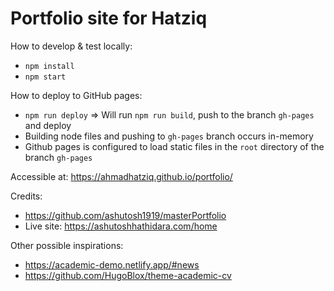 # Portfolio site for Hatziq

How to develop & test locally:

- `npm install`
- `npm start`

How to deploy to GitHub pages:

- `npm run deploy` => Will run `npm run build`, push to the branch `gh-pages` and deploy
- Building node files and pushing to `gh-pages` branch occurs in-memory
- Github pages is configured to load static files in the `root` directory of the branch `gh-pages`

Accessible at: https://ahmadhatziq.github.io/portfolio/

Credits:

- https://github.com/ashutosh1919/masterPortfolio
- Live site: https://ashutoshhathidara.com/home

Other possible inspirations:

- https://academic-demo.netlify.app/#news
- https://github.com/HugoBlox/theme-academic-cv

